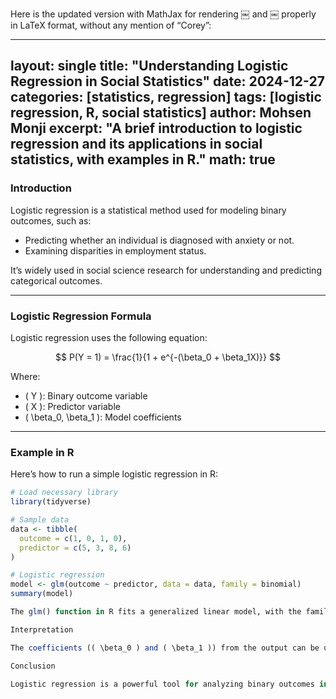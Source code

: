Here is the updated version with MathJax for rendering ￼ and ￼ properly in LaTeX format, without any mention of “Corey”:

---
layout: single
title: "Understanding Logistic Regression in Social Statistics"
date: 2024-12-27
categories: [statistics, regression]
tags: [logistic regression, R, social statistics]
author: Mohsen Monji
excerpt: "A brief introduction to logistic regression and its applications in social statistics, with examples in R."
math: true
---

### Introduction

Logistic regression is a statistical method used for modeling binary outcomes, such as:

- Predicting whether an individual is diagnosed with anxiety or not.
- Examining disparities in employment status.

It’s widely used in social science research for understanding and predicting categorical outcomes.

---

### Logistic Regression Formula

Logistic regression uses the following equation:

$$
P(Y = 1) = \frac{1}{1 + e^{-(\beta_0 + \beta_1X)}}
$$

Where:
- \( Y \): Binary outcome variable  
- \( X \): Predictor variable  
- \( \beta_0, \beta_1 \): Model coefficients  

---

### Example in R

Here’s how to run a simple logistic regression in R:

```r
# Load necessary library
library(tidyverse)

# Sample data
data <- tibble(
  outcome = c(1, 0, 1, 0),
  predictor = c(5, 3, 8, 6)
)

# Logistic regression
model <- glm(outcome ~ predictor, data = data, family = binomial)
summary(model)

The glm() function in R fits a generalized linear model, with the family = binomial argument specifying logistic regression.

Interpretation

The coefficients (( \beta_0 ) and ( \beta_1 )) from the output can be used to interpret the log-odds of the binary outcome. Exponentiating the coefficients gives the odds ratio for a one-unit change in the predictor variable.

Conclusion

Logistic regression is a powerful tool for analyzing binary outcomes in social science research. With R, you can efficiently model and interpret these relationships to uncover meaningful insights.

